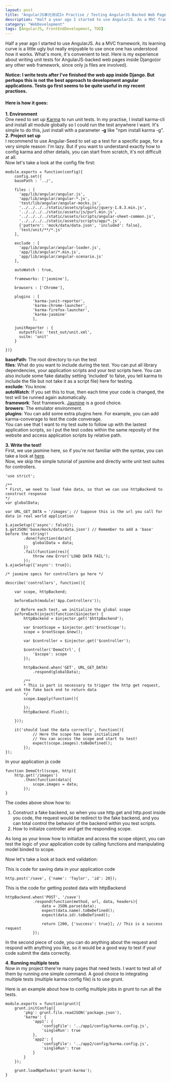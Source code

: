 ```yaml
---
layout: post
title: "AngularJS单元测试In Practise / Testing AngularJS-Backed Web Pages"
description: "Half a year ago I started to use AngularJS. As a MVC framework, its learning curve is a little ugly but really enjoyable to use once one has understood how it works. What's more, it's convenient to test. Here is my experience about testing AngularJS-backed web pages inside Django(or any other web framework, since only js files are involved). "
category: "WebDevelopment"
tags: [AngularJS, FrontEndDevelopment, TDD]
---
```



<p class="para">Half a year ago I started to use AngularJS. As a MVC framework, its learning curve is a little ugly but really enjoyable to use once one has understood how it works. What's more, it's convenient to test. Here is my experience about writing unit tests for AngularJS-backed web pages inside Django(or any other web framework, since only js files are involved). </p>

<p class="para">
    <b>
        Notice: I write tests after I've finished the web app inside Django. But perhaps this is not the best approach to development angular applications. Tests go first seems to be quite useful in my recent practises.
    </b>
</p>  

#### Here is how it goes:  
**1. Environment**  
One need to set up [Karma](http://karma-runner.github.io/0.12/index.html) to run unit tests. In my practise, I install karma-cli and install all module globally so I could run the test anywhere I want. It's simple to do this, just install with a parameter **-g** like "npm install karma -g".  
**2. Project set up**   
I recommend to use Angular-Seed to set up a test for a specific page, for a very simple reason: I'm lazy. But if you want to understand exactly how to config karma and other details, you can start from scratch, it's not difficult at all.   
Now let's take a look at the config file first:  

    module.exports = function(config){
        config.set({
        basePath : '../',

        files : [
          'app/lib/angular/angular.js',
          'app/lib/angular/angular-*.js',
          'test/lib/angular/angular-mocks.js',
          '../../../../static/assets/plugins/jquery-1.8.3.min.js',
          '../../../../static/assets/js/purl.min.js',
          '../../../../static/assets/scripts/angular-sheet-common.js',
          '../../../../static/assets/scripts/app/*.js',
          {'pattern': 'mock/data/data.json', 'included': false},
          'test/unit/**/*.js'
        ],

        exclude : [
          'app/lib/angular/angular-loader.js',
          'app/lib/angular/*.min.js',
          'app/lib/angular/angular-scenario.js'
        ],

        autoWatch : true,

        frameworks: ['jasmine'],

        browsers : ['Chrome'],

        plugins : [
                'karma-junit-reporter',
                'karma-chrome-launcher',
                'karma-firefox-launcher',
                'karma-jasmine'
                ],

        junitReporter : {
          outputFile: 'test_out/unit.xml',
          suite: 'unit'
        }

    })}

**basePath**: The root directory to run the test  
**files**: What do you want to include during the test. You can put all library dependencies, your application scripts and your test scripts here. You can also include some fake data(by setting 'included' to false, you tell karma to include the file but not take it as a script file) here for testing.    
**exclude**: You know.  
**autoWatch**: If you set this to true, then each time your code is changed, the test will be runned again automatically.   
**framework**: Test framework. [Jasmine](http://jasmine.github.io) is a good choice.  
**browers**: The emulator environment.  
**plugins**: You can add some extra plugins here. For example, you can add karma-converage to test the code converage.  
You can see that I want to my test suite to follow up with the lastest application scripts, so I put the test codes within the same reposity of the website and access application scripts by relative path.   

**3. Write the test!**  
First, we use jasmine here, so if you're not familiar with the syntax, you can take a look at [here](http://jasmine.github.io).  
Now, we skip the simple tutorial of jasmine and directly write unit test suites for controllers.  

    'use strict';

    /**
    * First, we need to load fake data, so that we can use httpBackend to construct response
    */
    var globalData;

    var URL_GET_DATA = '/images'; // Suppose this is the url you call for data in real world application

    $.ajaxSetup({'async': false});
    $.getJSON('base/mock/data/data.json') // Remember to add a 'base' before the string!!
            .done(function(data){
                globalData = data;
            })
            .fail(function(res){
                throw new Error('LOAD DATA FAIL');
            });
    $.ajaxSetup({'async': true});

    /* jasmine specs for controllers go here */

    describe('controllers', function(){

        var scope, httpBackend;

        beforeEach(module('App.Controllers'));

        // Before each test, we initialize the global scope
        beforeEach(inject(function($injector) {
            httpBackend = $injector.get('$httpBackend');

            var $rootScope = $injector.get('$rootScope');
            scope = $rootScope.$new();

            var $controller = $injector.get('$controller');

            $controller('DemoCtrl', {
                '$scope': scope
            });

            httpBackend.when('GET', URL_GET_DATA)
                .respond(globalData);

            /**
            * This is part is necessary to trigger the http get request, and ask the fake back end to return data
            */
            scope.$apply(function(){

            });
            httpBackend.flush();

        }));

        it('should load the data correctly', function(){
                // Here the scope has been initialized
                // You can access the scope and start to test!
                expect(scope.images).toBeDefined();
            });  
    });


In your application js code  

    function DemoCtrl(scope, http){
        http.get('/images')
            .then(function(data){
                scope.images = data;
            });
    }

The codes above show how to:  
1. Construct a fake backend, so when you use http.get and http.post inside you code, the request would be redirect to the fake backend, and you can total control the behavior of the backend within you test scripts.  
2. How to initialze controller and get the responding scope.  

As long as your know how to initialize and access the scope object, you can test the logic of your application code by calling functions and manipulating model binded to scope.   

Now let's take a look at back end validation:  

This is code for saving data in your application code  

    http.post('/save', {'name': 'Taylor', 'id': 20});

This is the code for getting posted data with httpBackend  

    httpBackend.when('POST', '/save')
                .respond(function(method, url, data, headers){
                    data = JSON.parse(data);
                    expect(data.name).toBeDefined();
                    expect(data.id).toBeDefined();

                    return [200, {'success': true}]; // This is a success request
                });


In the second piece of code, you can do anything about the request and respond with anything you like, so it would be a good way to test if your code submit the data correctly.  

**4. Running multiple tests**  
Now in my project there're many pages that need tests. I want to test all of them by running one simple command. A good choice to integrating multiple tests (multiple karma config file) is to use grunt.    

Here is an example about how to config multiple jobs in grunt to run all the tests.

    module.exports = function(grunt){
        grunt.initConfig({
            'pkg': grunt.file.readJSON('package.json'),
            'karma': {
                'app1': {
                    'configFile': '../app1/config/karma.config.js',
                    'singleRun': true
                },
                'app2': {
                    'configFile': '../app2/config/karma.config.js',
                    'singleRun': true
                }
            }
        });
        
        grunt.loadNpmTasks('grunt-karma');
    }